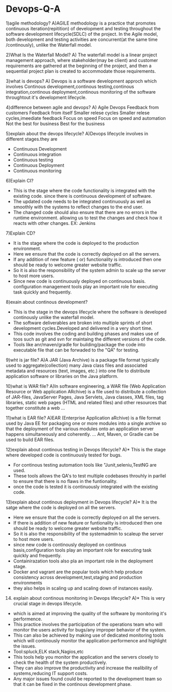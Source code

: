 # Devops-Q-A
1)agile methodology?
A)AGILE methodology is a practice that promotes continuous iteration(repitition) of development and testing throughout the software development lifecycle(SDLC) of the project. In the Agile model, both development and testing activities are concurrent(at the same time /continously), unlike the Waterfall model.

2)What Is the Waterfall Model?
A) The waterfall model is a linear project management approach, where stakeholder(may be client) and customer requirements are gathered at the beginning of the project, and then a sequential project plan is created to accommodate those requirements.

3)what is devops?
A) Devops is a software development approch which involves Continous development,continous testing,continous integration,continous deployment,continous monitoring  of the software throughtout it's development lifecycle.

4)difference between agile and devops?
A)        Agile                        Devops
  Feedback from customers           Feedback from itself
  Smaller relese cycles             Smaller relese cycles,imeediate feedback
  Focus on speed                    Focus on speed and automation
  Not the best for business         Best for the business

5)explain about the devops lifecycle?
A)Devops lifecycle involves in  different stages.they are
  * Continuous Development
  * Continuous integration
  * Continuous testing
  * Continuous Deployment
  * Continuous monitoring

6)Explain CI?
* This is the stage where the code functionality is integrated with the existing code. since there is continuous  development of software.
* The updated code needs to be integrated continuously  as well as smoothly with  the systems to reflect changes to the end user.
* The changed code should also ensure that there are no errors in the runtime environment. allowing 
  us to test the changes and check how it reacts with other changes.
  EX: Jenkins

7)Explain CD?
* It is the stage where the code is deployed to the production environment.
* Here we ensure that the code is correctly deployed on all the servers.
* If any addition of new feature ( or) functionality is introduced then one should be ready to welcome greater website traffic.
* So it is also the responsibility of the system admin to scale up the server to host more users.
* Since new code is continuously deployed on continuous  basis. configuration management tools play an important role for executing task quickly and frequently.

8)exain about continous development?
* This is the stage in the devops lifecycle where the software is developed continously unlike the waterfall model. 
* The software deliverables are broken into multiple sprints of short development cycles.Developed and delivered in a  very short time.
* This code involves the coding and building phases and makes use of toos such as git and svn for maintaing the different versions of the code.
* Tools like anr/maven/gradle for building/package the code into executable file that can be forwaded to the "QA" for testing.

9)wht is jar file?
A)A JAR (Java Archive) is a package file format typically used to aggregate(collection) many Java class files and associated metadata and resources (text, images, etc.) into one file to distribute application software or libraries on the Java platform.

10)what is WAR file?
A)In software engineering, a WAR file (Web Application Resource or Web application ARchive) is a file used to distribute a collection of JAR-files, JavaServer Pages, Java Servlets, Java classes, XML files, tag libraries, static web pages (HTML and related files) and other resources that together constitute a web ...

11)what is EAR file?
A)EAR (Enterprise Application aRchive) is a file format used by Java EE for packaging one or more modules into a single archive so that the deployment of the various modules onto an application server happens simultaneously and coherently. ... Ant, Maven, or Gradle can be used to build EAR files.
  
12)explain about continous testing in Devops lifecycle?
A)* This is the stage where developed code is continuously tested for bugs.
  * For continous testing automation tools like "Junit,seleniu,TestNG are used.
  * These tools allows the QA's to test multiple codebases throuhly in parllel to ensure that there is no flaws in the funtionality.
  * once the code is tested it is continuously integrated with the existing code.

13)explain about continous deployment in Devops lifecycle?
A)* It is the satge where the code is deployed on all the servers.
  * Here we ensure that the code is correctly deployed on all the servers.
  * If there is addition of new feature or funtionality is introduced then one should be ready to welcome greater website traffic.
  * So it is also the responsibility of the systemadmin to scaleup the server to host more users.
  * since new code is continously deployed on continous basis,configuration tools play an important role for executing task quickly and frequently.
  * Containirazation tools also pla an important role in the deployment stage.
  * Docker and vagrant are the popular tools which help produce consistency across development,test,staging and production environments
  * they also helps in scaling up and scaling down of instances easily.

14) explain about continous monitoring in Devops lifecycle?
A)* This is very crucial stage in devops lifecycle.
  * which is aimed at improving the quality of the software by monitoring it's performence.
  * This practice involves the participation of the operations team who will monitor the users activity for bugs/any improper behavior of the system.
  * This can also be achieved by making use of dedicated monitoring tools which will continously monitor the application performence and highlight the issues.
  * Tool:spluck,ELK stack,Nagios,etc
  * This tools help you monitor the application and the servers closely to check the health of the system productively.
  * They can also improve the productivity and increase the realibility of systems,reducing IT support costs.
  * Any major issues found could be reported to the development team so that it can be fixed in the continous development phase.
  
